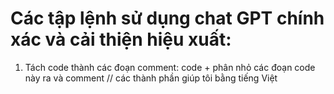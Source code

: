 # Các tập lệnh sử dụng chat GPT chính xác và cải thiện hiệu xuất:
1. Tách code thành các đoạn comment:
code + phân nhỏ các đoạn code này ra và comment // các thành phần giúp tôi bằng tiếng Việt